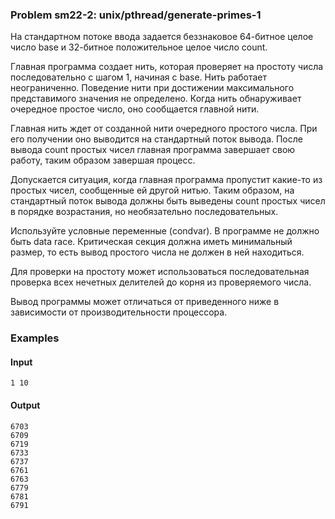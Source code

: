 ### Problem sm22-2: unix/pthread/generate-primes-1

На стандартном потоке ввода задается беззнаковое 64-битное целое число base и 32-битное
положительное целое число count.

Главная программа создает нить, которая проверяет на простоту числа последовательно с шагом 1,
начиная с base. Нить работает неограниченно. Поведение нити при достижении максимального
представимого значения не определено. Когда нить обнаруживает очередное простое число, оно
сообщается главной нити.

Главная нить ждет от созданной нити очередного простого числа. При его получении оно выводится на
стандартный поток вывода. После вывода count простых чисел главная программа завершает свою работу,
таким образом завершая процесс.

Допускается ситуация, когда главная программа пропустит какие-то из простых чисел, сообщенные ей
другой нитью. Таким образом, на стандартный поток вывода должны быть выведены count простых чисел в
порядке возрастания, но необязательно последовательных.

Используйте условные переменные (condvar). В программе не должно быть data race. Критическая секция
должна иметь минимальный размер, то есть вывод простого числа не должен в ней находиться.

Для проверки на простоту может использоваться последовательная проверка всех нечетных делителей до
корня из проверяемого числа.

Вывод программы может отличаться от приведенного ниже в зависимости от производительности
процессора.

### Examples

#### Input

    
    
    1 10

#### Output

    
    
    6703
    6709
    6719
    6733
    6737
    6761
    6763
    6779
    6781
    6791

